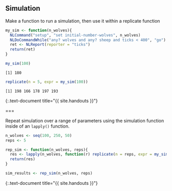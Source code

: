 ---
---

## Simulation

Make a function to run a simulation, then use it within a replicate function


~~~r
my_sim <- function(n_wolves){
  NLCommand("setup", "set initial-number-wolves", n_wolves)
  NLDoCommandWhile("any? wolves and any? sheep and ticks < 400", "go")
  ret <- NLReport(reporter = "ticks")
  return(ret)
}

my_sim(100)
~~~

~~~
[1] 180
~~~

~~~r
replicate(n = 5, expr = my_sim(100))
~~~

~~~
[1] 198 166 178 197 193
~~~
{:.text-document title="{{ site.handouts }}"}

===

Repeat simulation over a range of parameters using the simulation function inside of an `lapply()` function.


~~~r
n_wolves <- seq(100, 250, 50)
reps <- 5

rep_sim <- function(n_wolves, reps){
  res <- lapply(n_wolves, function(r) replicate(n = reps, expr = my_sim(r)))
  return(res)
}

sim_results <- rep_sim(n_wolves, reps)
~~~
{:.text-document title="{{ site.handouts }}"}

  
